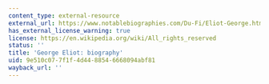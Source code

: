 ```yaml
---
content_type: external-resource
external_url: https://www.notablebiographies.com/Du-Fi/Eliot-George.html
has_external_license_warning: true
license: https://en.wikipedia.org/wiki/All_rights_reserved
status: ''
title: 'George Eliot: biography'
uid: 9e510c07-7f1f-4d44-8854-6668094abf81
wayback_url: ''
---
```

